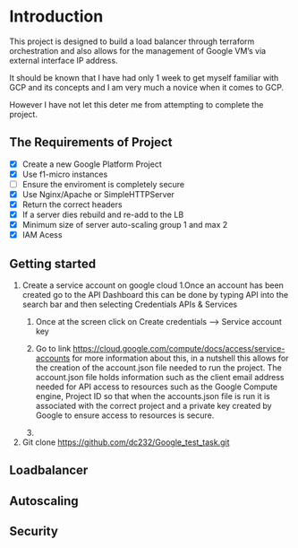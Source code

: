 # Introduction
This project is designed to build a load balancer through terraform orchestration and also allows for the management of Google VM’s via external interface IP address.

It should be known that I have had only 1 week to get myself familiar with GCP and its concepts and I am very much a novice when it comes to GCP.

However I have not let this deter me from attempting to complete the project.

## The Requirements of Project

 - [x] Create a new Google Platform Project 
 - [x] Use f1-micro instances
 - [ ] Ensure the enviroment is completely secure
 - [x] Use Nginx/Apache or SimpleHTTPServer
 - [x] Return the correct headers
 - [x] If a server dies rebuild and re-add to the LB
 - [x] Minimum size of server auto-scaling group 1 and max 2
 - [x] IAM Acess

## Getting started

1. Create a service account on google cloud
   1.Once an account has been created go to the API Dashboard this can be done by typing API into the search bar and then selecting Credentials APIs & Services
      1. Once at the screen click on Create credentials --> Service account key
      
   1. Go to link https://cloud.google.com/compute/docs/access/service-accounts for more information about this, in a nutshell this allows for the creation of the account.json file needed to run the project. The account.json file holds information such as the client email address needed for API access to resources such as the Google Compute engine, Project ID so that when the accounts.json file is run it is associated with the correct project and a private key created by Google to ensure access to resources is secure.
   
   1. 
2.	Git clone https://github.com/dc232/Google_test_task.git



## Loadbalancer
## Autoscaling
## Security
